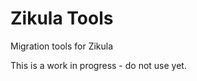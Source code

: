 Zikula Tools
============

Migration tools for Zikula

This is a work in progress - do not use yet.

